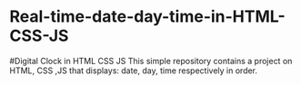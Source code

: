 # Real-time-date-day-time-in-HTML-CSS-JS
#Digital Clock in HTML CSS JS
This simple repository contains a project on HTML, CSS ,JS that displays: date, day, time respectively in order.
